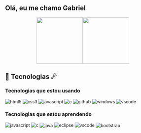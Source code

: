 ## Olá, eu me chamo Gabriel

<div style="display: flex; align-items: center; justify-content: center; text-align: center;">
  <img height="150em" src="https://github-readme-stats.vercel.app/api?username=Gabb83&show_icons=true&theme=tokyonight">
  <img height="150em" src="https://github-readme-stats.vercel.app/api/top-langs/?username=Gabb83&layout=compact&theme=tokyonight">
</div>

## 🎃 Tecnologias ☄
### Tecnologias que estou usando 
<div class="linguagens" >
  <img src="https://img.shields.io/badge/HTML5-E34F26?style=for-the-badge&logo=html5&logoColor=white"
    alt="html5" algin="center">
  <img src="https://img.shields.io/badge/CSS3-1572B6?style=for-the-badge&logo=css3&logoColor=white"
    alt="css3" algin="center">
  <img src="https://img.shields.io/badge/JavaScript-323330?style=for-the-badge&logo=javascript&logoColor=F7DF1E"
    alt="javascript" algin="center">
  <img src="https://img.shields.io/badge/C-00599C?style=for-the-badge&logo=c&logoColor=white"
    alt="c" algin="center">
  <img src="https://img.shields.io/badge/GitHub-100000?style=for-the-badge&logo=github&logoColor=white"
    alt="github" algin="center">
  <img src="https://img.shields.io/badge/Windows-0078D6?style=for-the-badge&logo=windows&logoColor=white"
    alt="windows" algin="center">
  <img src="https://img.shields.io/badge/Visual_Studio_Code-0078D4?style=for-the-badge&logo=visual%20studio%20code&logoColor=white"
    alt="vscode" algin="center">
</div>

### Tecnologias que estou aprendendo
<div class="linguagens">
  <img src="https://img.shields.io/badge/JavaScript-323330?style=for-the-badge&logo=javascript&logoColor=F7DF1E"
    alt="javascript" algin="center">
  <img src="https://img.shields.io/badge/C-00599C?style=for-the-badge&logo=c&logoColor=white"
    alt="c" algin="center">
    <img src="https://img.shields.io/badge/Java-ED8B00?style=for-the-badge&logo=openjdk&logoColor=white"
    alt="java" align="center">
  <img src="https://img.shields.io/badge/Eclipse-2C2255?style=for-the-badge&logo=eclipse&logoColor=white"
    alt="eclipse" algin="center">
  <img src="https://img.shields.io/badge/Visual_Studio_Code-0078D4?style=for-the-badge&logo=visual%20studio%20code&logoColor=white"
    alt="vscode" algin="center">
    <img src="https://img.shields.io/badge/Bootstrap-563D7C?style=for-the-badge&logo=bootstrap&logoColor=white"
    alt="bootstrap" align="center">
</div>
